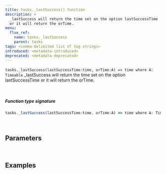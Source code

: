 ```yaml
---
title: tasks._lastSuccess() function
description: >
  _lastSuccess will return the time set on the option lastSuccessTime
  or it will return the orTime.
menu:
  flux_ref:
    name: tasks._lastSuccess
    parent: tasks
tags: <comma-delimited list of tag strings>
introduced: <metadata-introduced>
deprecated: <metadata-deprecated>
---
```

​
`tasks._lastSuccess(lastSuccessTime:time, orTime:A) => time where A: Timeable` _lastSuccess will return the time set on the option lastSuccessTime
or it will return the orTime.
​

​
##### Function type signature
```js
tasks._lastSuccess(lastSuccessTime:time, orTime:A) => time where A: Timeable
```
​
## Parameters
​


## Examples
​
